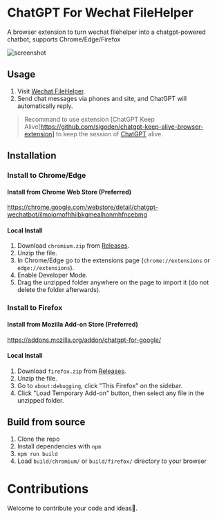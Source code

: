 # ChatGPT For Wechat FileHelper

A browser extension to turn wechat filehelper into a chatgpt-powered chatbot, supports Chrome/Edge/Firefox

![screenshot](https://user-images.githubusercontent.com/4012553/207370847-037177e5-2986-4562-9df5-b345d893704c.png)


## Usage

1. Visit [Wechat FileHelper](https://szfilehelper.weixin.qq.com).
2. Send chat messages via phones and site, and ChatGPT will automatically reply.

>  Recommand to use extension [ChatGPT Keep Alive[https://github.com/sigoden/chatgpt-keep-alive-browser-extension] to keep the session of [ChatGPT](https://chat.openai.com/chat) alive.

## Installation

### Install to Chrome/Edge

#### Install from Chrome Web Store (Preferred)

<https://chrome.google.com/webstore/detail/chatgpt-wechatbot/ilmojomofhhilbkgmealhonmhfncebmg>

#### Local Install

1. Download `chromium.zip` from [Releases](https://github.com/sigoden/chatgpt-wechat-browser-extension/releases).
2. Unzip the file.
3. In Chrome/Edge go to the extensions page (`chrome://extensions` or `edge://extensions`).
4. Enable Developer Mode.
5. Drag the unzipped folder anywhere on the page to import it (do not delete the folder afterwards).

### Install to Firefox

#### Install from Mozilla Add-on Store (Preferred)

<https://addons.mozilla.org/addon/chatgpt-for-google/>

#### Local Install

1. Download `firefox.zip` from [Releases](https://github.com/sigoden/chatgpt-wechat-browser-extension/releases).
2. Unzip the file.
3. Go to `about:debugging`, click "This Firefox" on the sidebar.
4. Click "Load Temporary Add-on" button, then select any file in the unzipped folder.

## Build from source

1. Clone the repo
2. Install dependencies with `npm`
3. `npm run build`
4. Load `build/chromium/` or `build/firefox/` directory to your browser

# Contributions

Welcome to contribute your code and ideas🍵.
